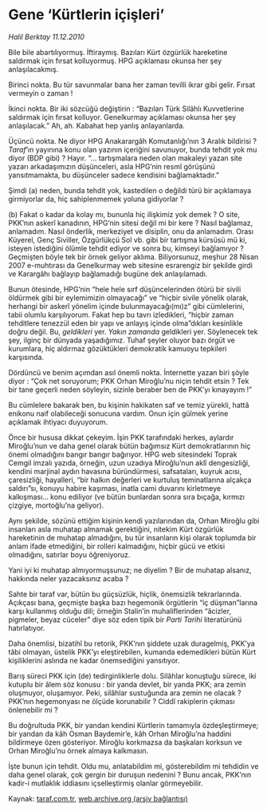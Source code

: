 # Gene ‘Kürtlerin içişleri’

*Halil Berktay 11.12.2010*

<div class="yazi"><p>Bile bile abartılıyormuş. İftiraymış. Bazıları Kürt özgürlük hareketine saldırmak için fırsat kolluyormuş. HPG açıklaması okunsa her şey anlaşılacakmış. </p>
<p>Birinci nokta. Bu tür savunmalar bana her zaman tevilli ikrar gibi gelir. Fırsat vermeyin o zaman !</p>
<p>İkinci nokta. Bir iki sözcüğü değiştirin : “Bazıları Türk Silâhlı Kuvvetlerine saldırmak için fırsat kolluyor. Genelkurmay açıklaması okunsa her şey anlaşılacak.” Ah, ah. Kabahat hep yanlış anlayanlarda.</p>
<p>Üçüncü nokta. Ne diyor HPG Anakarargâh Komutanlığı’nın 3 Aralık bildirisi ? <i>Taraf</i>’ın yayınına konu olan yazının içeriğini savunuyor, bunda tehdit yok mu diyor (BDP gibi) ? Hayır. “... tartışmalara neden olan makaleyi yazan site yazarı arkadaşımızın düşünceleri, asla HPG’nin resmî görüşünü yansıtmamakta, bu düşünceler sadece kendisini bağlamaktadır.”</p>
<p>Şimdi (a) neden, bunda tehdit yok, kastedilen o değildi türü bir açıklamaya girmiyorlar da, hiç sahiplenmemek yoluna gidiyorlar ?</p>
<p>(b) Fakat o kadar da kolay mı, bununla hiç ilişkimiz yok demek ? O site, PKK’nın askerî kanadının, HPG’nin sitesi değil mi bir kere ? Nasıl bağlamaz, anlamadım. Nasıl önderlik, merkeziyet ve disiplin, onu da anlamadım. Orası Küyerel, Genç Siviller, Özgürlükçü Sol vb. gibi bir tartışma kürsüsü mü ki, isteyen istediğini ölümle tehdit ediyor ve sonra bu, kimseyi bağlamıyor ? Geçmişten böyle tek bir örnek geliyor aklıma. Biliyorsunuz, meşhur 28 Nisan 2007 e-muhtırası da Genelkurmay web sitesine esrarengiz bir şekilde girdi ve Karargâhı bağlayıp bağlamadığı bugüne dek anlaşılamadı. </p>
<p>Bunun ötesinde, HPG’nin “hele hele sırf düşüncelerinden ötürü bir sivili öldürmek gibi bir eylemimizin olmayacağı” ve “hiçbir sivile yönelik olarak, herhangi bir askerî yönelim içinde bulunmayacağı(mı)z” gibi cümlelerini, tabii olumlu karşılıyorum. Fakat hep bu tavrı izledikleri, “hiçbir zaman tehditlere tenezzül eden bir yapı ve anlayış içinde olma”dıkları kesinlikle doğru değil. Bu, <i>geldikleri</i> yer. <i>Yakın zamanda</i> geldikleri yer. Söylenecek tek şey, ilginç bir dünyada yaşadığımız. Tuhaf şeyler oluyor bazı örgüt ve kurumlara, hiç aldırmaz gözüktükleri demokratik kamuoyu tepkileri karşısında.</p>
<p>Dördüncü ve benim açımdan asıl önemli nokta. İnternette yazan biri şöyle diyor : “Çok net soruyorum; PKK Orhan Miroğlu’nu niçin tehdit etsin ? Tek bir tane geçerli neden söyleyin, sizinle beraber ben de PKK’yı kınayayım !”</p>
<p>Bu cümlelere bakarak ben, bu kişinin hakikaten saf ve temiz yürekli, hattâ enikonu naif olabileceği sonucuna vardım. Onun için gülmek yerine açıklamak ihtiyacı duyuyorum.</p>
<p>Önce bir hususa dikkat çekeyim. İşin PKK tarafındaki herkes, aylardır Miroğlu’nun ve daha genel olarak bütün bağımsız Kürt demokratlarının hiç önemi olmadığını bangır bangır bağırıyor. HPG web sitesindeki Toprak Cemgil imzalı yazıda, örneğin, uzun uzadıya Miroğlu’nun aklî dengesizliği, kendini marjinal aydın havasına büründürmesi, safsataları, kuyruk acısı, çaresizliği, hayalleri, “bir halkın değerleri ve kurtuluş teminatlarına alçakça saldırı”sı, konuyu habire kaşıması, inatla cami duvarını kirletmeye kalkışması... konu ediliyor (ve bütün bunlardan sonra sıra bıçağa, kırmızı çizgiye, mortoğlu’na geliyor). </p>
<p>Aynı şekilde, sözünü ettiğim kişinin kendi yazılarından da, Orhan Miroğlu gibi insanları asla muhatap almamak gerektiğini, nitekim Kürt özgürlük hareketinin de muhatap almadığını, bu tür insanların kişi olarak toplumda bir anlam ifade etmediğini, bir rolleri kalmadığını, hiçbir gücü ve etkisi olmadığını, satırlar boyu öğreniyoruz. </p>
<p>Yani iyi ki muhatap almıyormuşsunuz; ne diyelim ? Bir de muhatap alsanız, hakkında neler yazacaksınız acaba ?</p>
<p>Sahte bir taraf var, bütün bu güçsüzlük, hiçlik, önemsizlik tekrarlarında. Açıkçası bana, geçmişte başka bazı hegemonik örgütlerin “iç düşman”larına karşı kullanmış olduğu dili; örneğin Stalin’in muhaliflerinden “âcizler, pigmeler, beyaz cüceler” diye söz eden tipik bir <i>Parti Tarihi</i> literatürünü hatırlatıyor. </p>
<p>Daha önemlisi, bizatihî bu retorik, PKK’nın şiddete uzak duragelmiş, PKK’ya tâbi olmayan, üstelik PKK’yı eleştirebilen, kumanda edemedikleri bütün Kürt kişiliklerini aslında ne kadar önemsediğini yansıtıyor.</p>
<p>Barış süreci PKK için (de) tedirginliklerle dolu. Silâhlar konuştuğu sürece, iki kutuplu bir âlem söz konusu : bir yanda devlet, bir yanda PKK; ara zemin oluşmuyor, oluşamıyor. Peki, silâhlar sustuğunda ara zemin ne olacak ? PKK’nın hegemonyası ne ölçüde korunabilir ? Ciddî rakiplerin çıkması önlenebilir mi ?</p>
<p>Bu doğrultuda PKK, bir yandan kendini Kürtlerin tamamıyla özdeşleştirmeye; bir yandan da kâh Osman Baydemir’e, kâh Orhan Miroğlu’na haddini bildirmeye özen gösteriyor. Miroğlu korkmazsa da başkaları korksun ve Orhan Miroğlu’nu örnek almaya kalkmasın. </p>
<p>İşte bunun için tehdit. Oldu mu, anlatabildim mi, gösterebildim mi tehdidin ve daha genel olarak, çok gergin bir duruşun nedenini ? Bunu ancak, PKK’nın kadir-i mutlaklık iddiasını içselleştirmiş olanlar görmeyebilir.</p>
</div>

Kaynak: [taraf.com.tr](http://www.taraf.com.tr/halil-berktay/makale-gene-kurtlerin-icisleri.htm), [web.archive.org (arşiv bağlantısı)](http://web.archive.org/web/20131022014108/http://www.taraf.com.tr/halil-berktay/makale-gene-kurtlerin-icisleri.htm)
